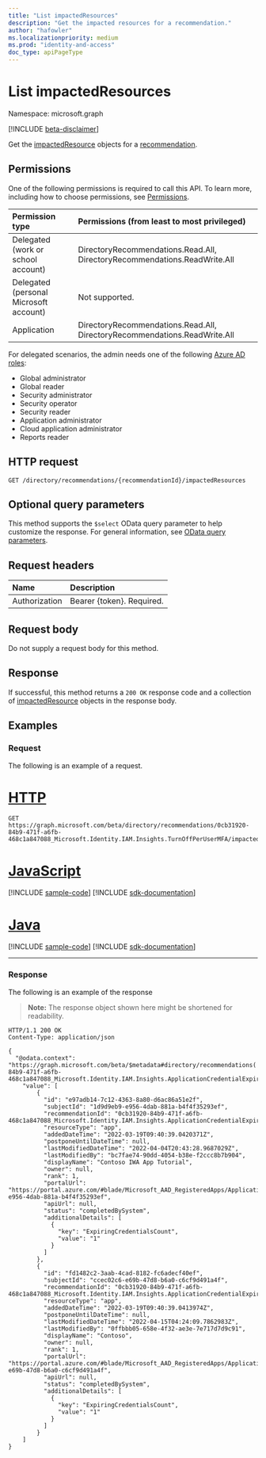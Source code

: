 ```yaml
---
title: "List impactedResources"
description: "Get the impacted resources for a recommendation."
author: "hafowler"
ms.localizationpriority: medium
ms.prod: "identity-and-access"
doc_type: apiPageType
---
```


# List impactedResources
Namespace: microsoft.graph

[!INCLUDE [beta-disclaimer](../../includes/beta-disclaimer.md)]

Get the [impactedResource](../resources/impactedresource.md) objects for a [recommendation](../resources/recommendation.md).

## Permissions
One of the following permissions is required to call this API. To learn more, including how to choose permissions, see [Permissions](/graph/permissions-reference).

|Permission type|Permissions (from least to most privileged)|
|:---|:---|
|Delegated (work or school account)|DirectoryRecommendations.Read.All, DirectoryRecommendations.ReadWrite.All|
|Delegated (personal Microsoft account)|Not supported.|
|Application|DirectoryRecommendations.Read.All, DirectoryRecommendations.ReadWrite.All|

For delegated scenarios, the admin needs one of the following [Azure AD roles](/azure/active-directory/users-groups-roles/directory-assign-admin-roles#available-roles):
- Global administrator
- Global reader
- Security administrator
- Security operator
- Security reader
- Application administrator
- Cloud application administrator
- Reports reader

## HTTP request

<!-- {
  "blockType": "ignored"
}
-->
``` http
GET /directory/recommendations/{recommendationId}/impactedResources
```

## Optional query parameters
This method supports the `$select` OData query parameter to help customize the response. For general information, see [OData query parameters](/graph/query-parameters).

## Request headers
|Name|Description|
|:---|:---|
|Authorization|Bearer {token}. Required.|

## Request body
Do not supply a request body for this method.

## Response

If successful, this method returns a `200 OK` response code and a collection of [impactedResource](../resources/impactedresource.md) objects in the response body.

## Examples

### Request
The following is an example of a request.
# [HTTP](#tab/http)
<!-- {
  "blockType": "request",
  "name": "list_impactedresource"
}
-->
``` http
GET https://graph.microsoft.com/beta/directory/recommendations/0cb31920-84b9-471f-a6fb-468c1a847088_Microsoft.Identity.IAM.Insights.TurnOffPerUserMFA/impactedResources
```

# [JavaScript](#tab/javascript)
[!INCLUDE [sample-code](../includes/snippets/javascript/list-impactedresource-javascript-snippets.md)]
[!INCLUDE [sdk-documentation](../includes/snippets/snippets-sdk-documentation-link.md)]

# [Java](#tab/java)
[!INCLUDE [sample-code](../includes/snippets/java/list-impactedresource-java-snippets.md)]
[!INCLUDE [sdk-documentation](../includes/snippets/snippets-sdk-documentation-link.md)]

---

### Response
The following is an example of the response
>**Note:** The response object shown here might be shortened for readability.
<!-- {
  "blockType": "response",
  "truncated": true,
  "@odata.type": "Collection(microsoft.graph.impactedResource)"
}
-->
``` http
HTTP/1.1 200 OK
Content-Type: application/json

{
  "@odata.context": "https://graph.microsoft.com/beta/$metadata#directory/recommendations('0cb31920-84b9-471f-a6fb-468c1a847088_Microsoft.Identity.IAM.Insights.ApplicationCredentialExpiry')/impactedResources",
    "value": [
        {
          "id": "e97adb14-7c12-4363-8a80-d6ac86a51e2f",
          "subjectId": "1d9d9eb9-e956-4dab-881a-b4f4f35293ef",
          "recommendationId": "0cb31920-84b9-471f-a6fb-468c1a847088_Microsoft.Identity.IAM.Insights.ApplicationCredentialExpiry",
          "resourceType": "app",
          "addedDateTime": "2022-03-19T09:40:39.0420371Z",
          "postponeUntilDateTime": null,
          "lastModifiedDateTime": "2022-04-04T20:43:28.9687029Z",
          "lastModifiedBy": "bc7fae74-90dd-4054-b38e-f2ccc8b7b904",
          "displayName": "Contoso IWA App Tutorial",
          "owner": null,
          "rank": 1,
          "portalUrl": "https://portal.azure.com/#blade/Microsoft_AAD_RegisteredApps/ApplicationMenuBlade/Credentials/appId/1d9d9eb9-e956-4dab-881a-b4f4f35293ef",
          "apiUrl": null,
          "status": "completedBySystem",
          "additionalDetails": [
            {
              "key": "ExpiringCredentialsCount",
              "value": "1"
            }
          ]
        },
        {
          "id": "fd1482c2-3aab-4cad-8182-fc6adecf40ef",
          "subjectId": "ccec02c6-e69b-47d8-b6a0-c6cf9d491a4f",
          "recommendationId": "0cb31920-84b9-471f-a6fb-468c1a847088_Microsoft.Identity.IAM.Insights.ApplicationCredentialExpiry",
          "resourceType": "app",
          "addedDateTime": "2022-03-19T09:40:39.0413974Z",
          "postponeUntilDateTime": null,
          "lastModifiedDateTime": "2022-04-15T04:24:09.7862983Z",
          "lastModifiedBy": "0ffbbb05-658e-4f32-ae3e-7e717d7d9c91",
          "displayName": "Contoso",
          "owner": null,
          "rank": 1,
          "portalUrl": "https://portal.azure.com/#blade/Microsoft_AAD_RegisteredApps/ApplicationMenuBlade/Credentials/appId/ccec02c6-e69b-47d8-b6a0-c6cf9d491a4f",
          "apiUrl": null,
          "status": "completedBySystem",
          "additionalDetails": [
            {
              "key": "ExpiringCredentialsCount",
              "value": "1"
            }
          ]
        }
    ]
}
```

